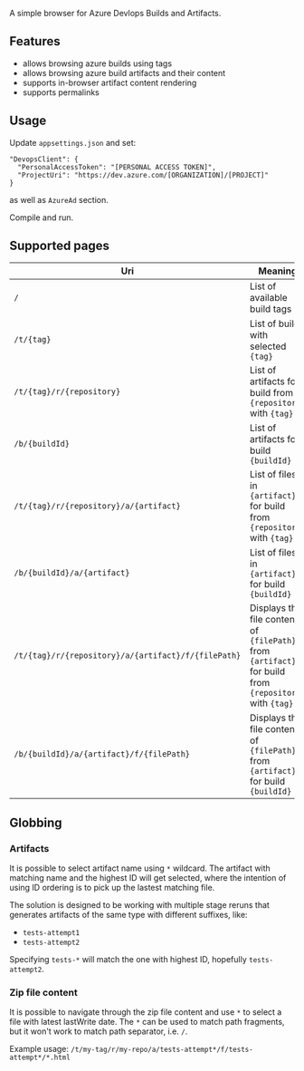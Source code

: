 A simple browser for Azure Devlops Builds and Artifacts.

## Features

* allows browsing azure builds using tags
* allows browsing azure build artifacts and their content
* supports in-browser artifact content rendering
* supports permalinks

## Usage

Update `appsettings.json` and set:
```
"DevopsClient": {
  "PersonalAccessToken": "[PERSONAL ACCESS TOKEN]",
  "ProjectUri": "https://dev.azure.com/[ORGANIZATION]/[PROJECT]"
} 
```

as well as `AzureAd` section.

Compile and run.

## Supported pages

|Uri|Meaning|
|--|--|
|`/`|List of available build tags|
|`/t/{tag}`|List of builds with selected `{tag}`|
|`/t/{tag}/r/{repository}`|List of artifacts for build from `{repository}` with `{tag}`|
|`/b/{buildId}`|List of artifacts for build `{buildId}`|
|`/t/{tag}/r/{repository}/a/{artifact}`|List of files in `{artifact}` for build from `{repository}` with `{tag}`|
|`/b/{buildId}/a/{artifact}`|List of files in `{artifact}` for build `{buildId}`|
|`/t/{tag}/r/{repository}/a/{artifact}/f/{filePath}`|Displays the file content of `{filePath}` from `{artifact}` for build from `{repository}` with `{tag}`|
|`/b/{buildId}/a/{artifact}/f/{filePath}`|Displays the file content of `{filePath}` from `{artifact}` for build `{buildId}`|

## Globbing

### Artifacts
It is possible to select artifact name using `*` wildcard. The artifact with matching name and the highest ID will get selected, where the intention of using ID ordering is to pick up the lastest matching file.

The solution is designed to be working with multiple stage reruns that generates artifacts of the same type with different suffixes, like:
* `tests-attempt1`
* `tests-attempt2`

Specifying `tests-*` will match the one with highest ID, hopefully `tests-attempt2`.

### Zip file content
It is possible to navigate through the zip file content and use `*` to select a file with latest lastWrite date.
The `*` can be used to match path fragments, but it won't work to match path separator, i.e. `/`.

Example usage: `/t/my-tag/r/my-repo/a/tests-attempt*/f/tests-attempt*/*.html`